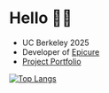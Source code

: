 # Hello 👋🏼
* UC Berkeley 2025
* Developer of [Epicure](https://bit.ly/epicuregame)
* [Project Portfolio](https://noah-ku.github.io/portfolio/)


[![Top Langs](https://github-readme-stats-two-kappa-20.vercel.app/api/top-langs/?username=noah-ku&count_private=true&hide=shaderlab,html,scss,hlsl,objective-c%2B%2B)](https://github.com/noah-ku/github-readme-stats)
